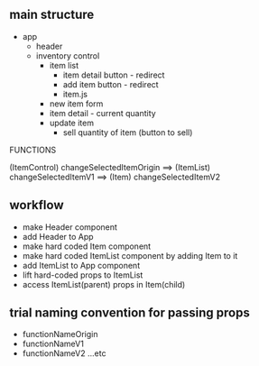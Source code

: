 
## main structure

- app
  - header
  - inventory control
      - item list
          - item detail button - redirect
          - add item button - redirect
          - item.js 
      - new item form
      - item detail - current quantity 
      - update item
          - sell quantity of item (button to sell)

FUNCTIONS

(ItemControl) changeSelectedItemOrigin ==> (ItemList) changeSelectedItemV1 ==> (Item) changeSelectedItemV2


## workflow

  - make Header component
  - add Header to App
  - make hard coded Item component
  - make hard coded ItemList component by adding Item to it
  - add ItemList to App component
  - lift hard-coded props to ItemList
  - access ItemList(parent) props in Item(child)


## trial naming convention for passing props

  - functionNameOrigin
  - functionNameV1
  - functionNameV2 ...etc